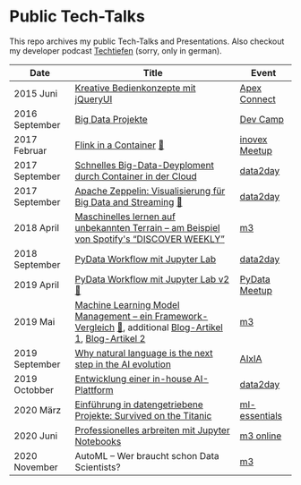# Public Tech-Talks

This repo archives my public Tech-Talks and Presentations. Also checkout my developer podcast [Techtiefen](https://techtiefen.de/) (sorry, only in german).

Date  | Title | Event 
------------- | ------------- | ------------- 
2015 Juni  | [Kreative Bedienkonzepte mit jQueryUI](https://www.dropbox.com/s/zu7j2hgcmdou6dd/Kreative%20Bedienkonzepte%20mit%20jQueryUI.pdf?dl=1) | [Apex Connect](https://apex.doag.org/de/home/) | 
2016 September  | [Big Data Projekte](https://www.dropbox.com/s/fo9ys8nq6wf92wd/Big%20Data%20Projekte.pdf?dl=1) | [Dev Camp](https://www.campus-devcamp.de/)
2017 Februar  | [Flink in a Container](https://www.dropbox.com/s/v8ko5lqds9ivyqc/2016-02%20Flink%20Meetup.pdf?dl=1) [:movie_camera:](https://www.youtube.com/watch?v=ej4juSB6MKs) | [inovex Meetup](https://www.meetup.com/inovex-karlsruhe/events/237131183/)
2017 September  | [Schnelles Big-Data-Deyploment durch Container in der Cloud](https://www.dropbox.com/s/zlqllc6290cxzyr/BigData_in_der_Cloud.pdf?dl=1) | [data2day](https://www.data2day.de/veranstaltung-5980-schnelles-big-data-deyploment-durch-container-in-der-cloud.html?id=5980)
2017 September  | [Apache Zeppelin: Visualisierung für Big Data and Streaming](https://github.com/krlng/techtalks/tree/master/2017_apache-zeppelin) [:movie_camera:](https://www.youtube.com/watch?v=cpRLb6b6V9c)| [data2day](https://www.data2day.de/veranstaltung-5963-apache-zeppelin%3A-visualisierung-f%C3%BCr-big-data-and-streaming.html?id=5963)
2018 April  | [Maschinelles lernen auf unbekannten Terrain – am Beispiel von Spotify's “DISCOVER WEEKLY”](https://www.dropbox.com/s/1fgpwhr523xyv7a/m3.pdf?dl=1) | [m3](https://www.m3-konferenz.de/veranstaltung-6301-maschinelles-lernen-auf-unbekanntem-terrain-%E2%80%93-am-beispiel-von-spotifys-%E2%80%9Cdiscover-weekly%E2%80%9D.html?id=6301)
2018 September  | [PyData Workflow mit Jupyter Lab](https://github.com/krlng/d2d-jupyterlab) | [data2day](https://www.data2day.de/veranstaltung-7121-pydata-workflow-mit-jupyter-lab.html?id=7121)
2019 April  | [PyData Workflow mit Jupyter Lab v2](https://github.com/krlng/d2d-jupyterlab) [:movie_camera:](https://www.youtube.com/watch?v=aSChciAOvcE)| [PyData Meetup](https://www.meetup.com/PyData-Suedwest/events/258321928/)
2019 Mai  | [Machine Learning Model Management – ein Framework-Vergleich](https://www.dropbox.com/s/2uolzlqzcvr05iu/m3%20machine%20learning%20management_compressed.pdf?dl=1) [:movie_camera:](https://vimeo.com/showcase/6030689/video/338845827), additional [Blog-Artikel 1](https://www.inovex.de/blog/how-to-manage-machine-learning-models/), [Blog-Artikel 2](https://www.inovex.de/blog/machine-learning-model-management/)| [m3](https://www.m3-konferenz.de/lecture.php?id=7774) | 
2019 September  | [Why natural language is the next step in the AI evolution](https://www.dropbox.com/s/w9ewxla516tv170/aixia.pdf?dl=1) | [AIxIA](https://aixia.eu/speaker/nico-kreiling) | 
2019 Octobber  | [Entwicklung einer in-house AI-Plattform](https://www.dropbox.com/s/pvhw6gq71c2sdub/d2d%20ai%20platforms.pdf?dl=1) | [data2day](https://www.data2day.de/lecture.php?id=9416) | 
2020 März  | [Einführung in datengetriebene Projekte: Survived on the Titanic](https://github.com/krlng/titanic) | [ml-essentials](https://ml-essentials.de/lecture.php?id=10730) | 
2020 Juni  | [Professionelles arbreiten mit Jupyter Notebooks](https://github.com/krlng/2020_m3_online) | [m3 online](https://online.m3-konferenz.de/lecture.php?id=12332) | 
2020 November  | AutoML – Wer braucht schon Data Scientists? | [m3](https://www.m3-konferenz.de/lecture.php?id=11457) | 
